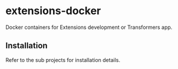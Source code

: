 # extensions-docker
Docker containers for Extensions development or Transformers app.

## Installation
Refer to the sub projects for installation details.

